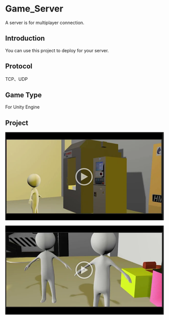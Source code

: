# Game_Server
A server is for multiplayer connection.

## Introduction
You can use this project to deploy for your server.

## Protocol
TCP、UDP

## Game Type
For Unity Engine

## Project
[![IMAGE ALT TEXT HERE](https://github.com/Microfish31/Game_Server/blob/main/Photos/1.PNG)](https://drive.google.com/file/d/1FTIgyh0YvaxAHB-uAnm05dLUYgMni8V1/view)

[![IMAGE ALT TEXT HERE](https://github.com/Microfish31/Game_Server/blob/main/Photos/2.PNG)](https://drive.google.com/file/d/1Mwg3z0pZ3pxjlMrjsBjSovF_CQOLRNNq/view)




